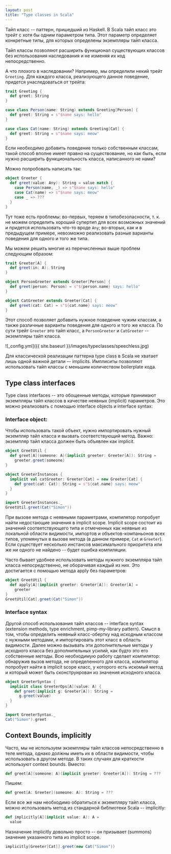 ```yaml
---
layout: post
title: "Type classes in Scala"
---
```


Тайп класс -- паттерн, пришедший из Haskell.
В Scala тайп класс это трейт с хотя бы одним параметром типа. 
Этот параметр определяет конкретные типы, для которых определены экземпляры тайп класса.

Тайп классы позволяют расширить функционал существующих классов без использования наследования и не изменяя их код непосредственно.

А что плохого в наследовании? Например, мы определили некий трейт `Greeting`. Для каждого класса, 
реализующего данное поведение, придется унаследоваться от трейта:
```scala
trait Greeting {
  def greet: String
}

case class Person(name: String) extends Greeting[Person] {
  def greet: String = s"$name says: hello"
}

case class Cat(name: String) extends Greeting[Cat] {
  def greet: String = s"$name says: meow"
}
```
Если необходимо добавить поведение только собственным классам, такой способ вполне имеет правно на существование, но 
как быть, если 
нужно расширить функциональность класса, написанного не нами?

Можно попробовать написать так:
```scala
object Greeter {
  def greet(value: Any): String = value match {
    case Person(name, _) => s"$name says: hello"
    case Cat(name) => s"$name says: meow"
    case _ => ???
  }
}
```
Тут тоже есть проблемы: во-первых, теряем в типобезопасности, т. к. не можем определить хороший супертип для всех 
возможных значений и придется использовать что-то вроде `Any`; во-вторых, как и в предыдущем примере, невозможно 
реализовать разные варианты поведения для одного и того же типа.

Мы можем решить многие из перечисленных выше проблем следующим образом:
```scala
trait Greeter[A] {
  def greet(in: A): String
}

object PersonGreeter extends Greeter[Person] {
  def greet(person: Person) = s"${person.name} says: hello"
}

object CatGreeter extends Greeter[Cat] {
  def greet(cat: Cat) = s"${cat.name} says: meow"
}
```
Этот способ позволяет добавить нужное поведение чужим классам, а также различные варианты поведения для одного и того
 же класса.
По сути трейт `Greeter` это тайп класс, а `PersonGreeter` и `CatGreeter` -- экземпляры тайп класса.

![_config.yml]({{ site.baseurl }}/images/typeclasses/speechless.jpg)

Для классической реализации паттерна type class в Scala не хватает лишь одной важной детали –- implicits. Имплиситы 
позволяют использовать тайп классы с меньшим количеством boilerplate кода.

## Type class interfaces

Type class interfaces -- это обощенные методы, которые принимают экземпляры тайп классов в качестве неявных (implicit) 
параметров. Это можно реализовать с помощью interface objects и interface syntax:

### Interface object:

Чтобы использовать такой объект, нужно импортировать нужный экземпляр тайп класса и вызвать соответствующий метод.
Важно: экземпляр тайп класса должен быть объявлен как implicit.

```scala
object GreetUtil {
  def greet[A](someone: A)(implicit greeter: Greeter[A]): String =
    greeter.greet(someone)
}

object GreeterInstances {
  implicit val catGreeter: Greeter[Cat] = new Greeter[Cat] {
    def greet(cat: Cat): String = s"${cat.name} says: meow" 
  }
}

import GreeterInstances._
GreetUtil.greet(Cat("Simon"))
```

При вызове метода с неявными параметрами, компилятор попробует найти недостающие значения в implicit scope.
Implicit scope состоит из значений соответствующего типа и отмеченных как неявные из локальной области видимости, 
импортов и объектов-компаньонов всех типов, упомянутых в вызове метода (в данном примере, `Cat` и `Greeter`).
Если существует несколько инстансов максимального приоритета или же ни одного не найдено -- будет ошибка компиляции.

Часто бывает удобнее использовать методы нужного экземпляра тайп класса непосредственно, не оборачивая каждый из них. Это 
достигается с помощью метода apply без параметров:
```scala
object GreetUtil {
  def apply[A](implicit greeter: Greeter[A]): Greeter[A] =
    greeter
}
GreetUtil[Cat].greet(Cat("Simon"))
```

### Interface syntax

Другой способ использования тайп классов -- interface syntax (extension methods, type enrichment, pimp-my-library pattern). Смысл в том, чтобы определить неявный класс-обертку над исходным классом с нужными методами, и импортировать этот класс в область видимости. Далее можно вызывать эти дополнительные методы у исходного 
класса без дополнительных усилий, как будто это его собственные методы. Всю необходимую работу
сделает компилятор: обнаружив вызов метода, не определенного для класса, компилятор попробует найти в implicit scope 
класс, у которого есть искомый метод и который может быть сконструирован из значения исходного класса.

```scala
object GreeterSyntax {
  implicit class GreeterOps[A](value: A) {
    def greet(implicit g: Greeter[A]): String =
      g.greet(value)
  }
}

import GreeterSyntax._
Cat("Simon").greet
```

## Context Bounds, implicitly

Часто, мы не используем экземпляры тайп классов непосредственно в теле метода, однако должны иметь их в области 
видимости, чтобы использовать в другом методе. В таких случаях для краткости используют context bounds.
Вместо:
```scala
def greet[A](someone: A)(implicit greeter: Greeter[A]): String = ???
```
Пишем:
```scala
def greet[A: Greeter](someone: A): String = ???
```
Если все же нам необходимо обратиться к экземпляру тайп класса, можно использовать метод из стандарной библиотеки Scala 
-- implicitly:
```scala
def implicitly[A](implicit value: A): A =
  value
```
Назначение implicitly довольно просто -- он призывает (summons) значение указанного типа из implicit scope.
```scala
implicitly[Greeter[Cat]].greet(new Cat("Simon"))
```
